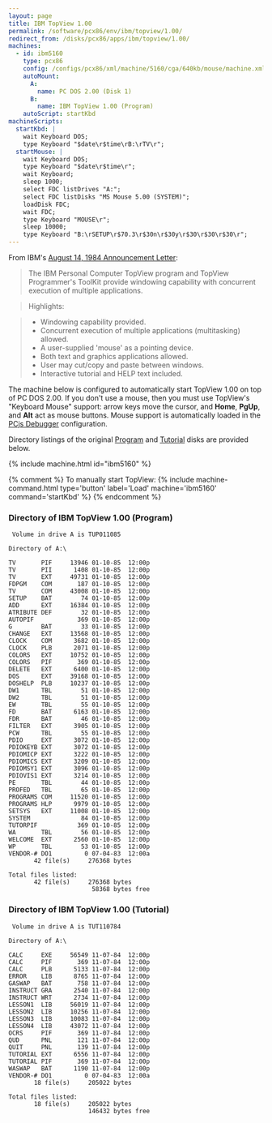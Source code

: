 ```yaml
---
layout: page
title: IBM TopView 1.00
permalink: /software/pcx86/env/ibm/topview/1.00/
redirect_from: /disks/pcx86/apps/ibm/topview/1.00/
machines:
  - id: ibm5160
    type: pcx86
    config: /configs/pcx86/xml/machine/5160/cga/640kb/mouse/machine.xml
    autoMount:
      A:
        name: PC DOS 2.00 (Disk 1)
      B:
        name: IBM TopView 1.00 (Program)
    autoScript: startKbd
machineScripts:
  startKbd: |
    wait Keyboard DOS;
    type Keyboard "$date\r$time\rB:\rTV\r";
  startMouse: |
    wait Keyboard DOS;
    type Keyboard "$date\r$time\r";
    wait Keyboard;
    sleep 1000;
    select FDC listDrives "A:";
    select FDC listDisks "MS Mouse 5.00 (SYSTEM)";
    loadDisk FDC;
    wait FDC;
    type Keyboard "MOUSE\r";
    sleep 10000;
    type Keyboard "B:\rSETUP\r$70.3\r$30n\r$30y\r$30\r$30\r$30\r";
---
```


From IBM's [August 14, 1984 Announcement Letter](http://www-01.ibm.com/common/ssi/ShowDoc.wss?docURL=/common/ssi/rep_ca/2/897/ENUS284-282/index.html&lang=en&request_locale=en):

> The IBM Personal Computer TopView program and TopView Programmer's ToolKit provide windowing capability with
concurrent execution of multiple applications.

> Highlights:

> - Windowing capability provided.
> - Concurrent execution of multiple applications (multitasking) allowed.
> - A user-supplied 'mouse' as a pointing device.
> - Both text and graphics applications allowed.
> - User may cut/copy and paste between windows.
> - Interactive tutorial and HELP text included.

The machine below is configured to automatically start TopView 1.00 on top of PC DOS 2.00.  If you don't use a mouse,
then you must use TopView's "Keyboard Mouse" support: arrow keys move the cursor, and **Home**, **PgUp**, and **Alt** act
as mouse buttons.  Mouse support is automatically loaded in the [PCjs Debugger](debugger/) configuration.

Directory listings of the original [Program](#directory-of-ibm-topview-100-program) and [Tutorial](#directory-of-ibm-topview-100-tutorial)
disks are provided below.

{% include machine.html id="ibm5160" %}

{% comment %}
To manually start TopView: {% include machine-command.html type='button' label='Load' machine='ibm5160' command='startKbd' %}
{% endcomment %}

### Directory of IBM TopView 1.00 (Program)

	 Volume in drive A is TUP011085  

	Directory of A:\

	TV       PIF     13946 01-10-85  12:00p
	TV       PII      1408 01-10-85  12:00p
	TV       EXT     49731 01-10-85  12:00p
	FDPGM    COM       187 01-10-85  12:00p
	TV       COM     43008 01-10-85  12:00p
	SETUP    BAT        74 01-10-85  12:00p
	ADD      EXT     16384 01-10-85  12:00p
	ATRIBUTE DEF        32 01-10-85  12:00p
	AUTOPIF            369 01-10-85  12:00p
	G        BAT        33 01-10-85  12:00p
	CHANGE   EXT     13568 01-10-85  12:00p
	CLOCK    COM      3682 01-10-85  12:00p
	CLOCK    PLB      2071 01-10-85  12:00p
	COLORS   EXT     10752 01-10-85  12:00p
	COLORS   PIF       369 01-10-85  12:00p
	DELETE   EXT      6400 01-10-85  12:00p
	DOS      EXT     39168 01-10-85  12:00p
	DOSHELP  PLB     10237 01-10-85  12:00p
	DW1      TBL        51 01-10-85  12:00p
	DW2      TBL        51 01-10-85  12:00p
	EW       TBL        55 01-10-85  12:00p
	FD       BAT      6163 01-10-85  12:00p
	FDR      BAT        46 01-10-85  12:00p
	FILTER   EXT      3905 01-10-85  12:00p
	PCW      TBL        55 01-10-85  12:00p
	PDIO     EXT      3072 01-10-85  12:00p
	PDIOKEYB EXT      3072 01-10-85  12:00p
	PDIOMICP EXT      3222 01-10-85  12:00p
	PDIOMICS EXT      3209 01-10-85  12:00p
	PDIOMSY1 EXT      3096 01-10-85  12:00p
	PDIOVIS1 EXT      3214 01-10-85  12:00p
	PE       TBL        44 01-10-85  12:00p
	PROFED   TBL        65 01-10-85  12:00p
	PROGRAMS COM     11520 01-10-85  12:00p
	PROGRAMS HLP      9979 01-10-85  12:00p
	SETSYS   EXT     11008 01-10-85  12:00p
	SYSTEM              84 01-10-85  12:00p
	TUTORPIF           369 01-10-85  12:00p
	WA       TBL        56 01-10-85  12:00p
	WELCOME  EXT      2560 01-10-85  12:00p
	WP       TBL        53 01-10-85  12:00p
	VENDOR-# DO1         0 07-04-83  12:00a
	       42 file(s)     276368 bytes

	Total files listed:
	       42 file(s)     276368 bytes
	                       58368 bytes free

### Directory of IBM TopView 1.00 (Tutorial)

	 Volume in drive A is TUT110784  

	Directory of A:\

	CALC     EXE     56549 11-07-84  12:00p
	CALC     PIF       369 11-07-84  12:00p
	CALC     PLB      5133 11-07-84  12:00p
	ERROR    LIB      8765 11-07-84  12:00p
	GASWAP   BAT       758 11-07-84  12:00p
	INSTRUCT GRA      2540 11-07-84  12:00p
	INSTRUCT WRT      2734 11-07-84  12:00p
	LESSON1  LIB     56019 11-07-84  12:00p
	LESSON2  LIB     10256 11-07-84  12:00p
	LESSON3  LIB     10083 11-07-84  12:00p
	LESSON4  LIB     43072 11-07-84  12:00p
	OCRS     PIF       369 11-07-84  12:00p
	QUD      PNL       121 11-07-84  12:00p
	QUIT     PNL       139 11-07-84  12:00p
	TUTORIAL EXT      6556 11-07-84  12:00p
	TUTORIAL PIF       369 11-07-84  12:00p
	WASWAP   BAT      1190 11-07-84  12:00p
	VENDOR-# DO1         0 07-04-83  12:00a
	       18 file(s)     205022 bytes

	Total files listed:
	       18 file(s)     205022 bytes
	                      146432 bytes free
